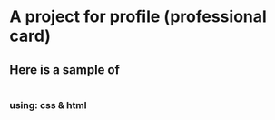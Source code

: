 # A project for profile (professional card)

## Here is a sample of
<img src="">


### using: css & html
